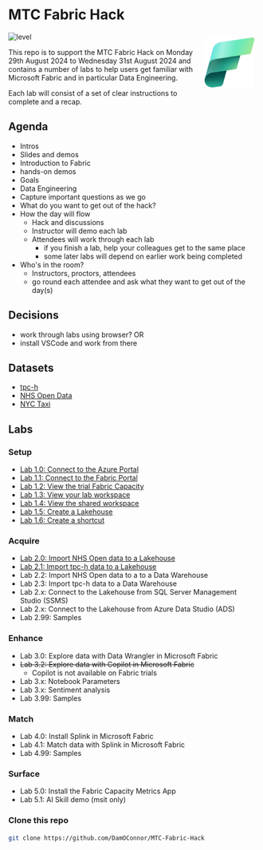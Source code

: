 # MTC Fabric Hack 

<img src="images/Fabric_256.svg" alt="Fabric Image" style="margin: 10px;" width="100" align="right"/>

![level](https://img.shields.io/badge/Microsoft%20Fabric-introductory-green)

This repo is to support the MTC Fabric Hack on Monday 29th August 2024 to Wednesday 31st August 2024 and contains a number of labs to help users get familiar with Microsoft Fabric and in particular Data Engineering.

Each lab will consist of a set of clear instructions to complete and a recap.

## Agenda

- Intros
 - Slides and demos
 - Introduction to Fabric
 - hands-on demos
- Goals
 - Data Engineering
 - Capture important questions as we go
 - What do you want to get out of the hack?
- How the day will flow
  - Hack and discussions
  - Instructor will demo each lab
  - Attendees will work through each lab
    - if you finish a lab, help your colleagues get to the same place
    - some later labs will depend on earlier work being completed
- Who's in the room?
  - Instructors, proctors, attendees
  - go round each attendee and ask what they want to get out of the day(s)

## Decisions
- work through labs using browser?
OR
- install VSCode and work from there

## Datasets
- [tpc-h](datasets/tpch.md)
- [NHS Open Data](datasets/nhsopen.md)
- [NYC Taxi](datasets/nyctaxi.md)


## Labs



### Setup
- [Lab 1.0: Connect to the Azure Portal](labs/lab1/lab1_0.md)
- [Lab 1.1: Connect to the Fabric Portal](labs/lab1/lab1_1.md)
- [Lab 1.2: View the trial Fabric Capacity](labs/lab1/lab1_2.md)
- [Lab 1.3: View your lab workspace](labs/lab1/lab1_3.md)
- [Lab 1.4: View the shared workspace](labs/lab1/lab1_4.md)
- [Lab 1.5: Create a Lakehouse](labs/lab1/lab1_5.md)
- [Lab 1.6: Create a shortcut](labs/lab1/lab1_6.md)

### Acquire
- [Lab 2.0: Import NHS Open data to a Lakehouse](labs/lab2/lab2_0.md)
- [Lab 2.1: Import tpc-h data to a Lakehouse](lab2_0.md)
- Lab 2.2: Import NHS Open data to a to a Data Warehouse
- Lab 2.3: Import tpc-h data to a Data Warehouse
- Lab 2.x: Connect to the Lakehouse from SQL Server Management Studio (SSMS)
- Lab 2.x: Connect to the Lakehouse from Azure Data Studio (ADS)
- Lab 2.99: Samples


### Enhance
- Lab 3.0: Explore data with Data Wrangler in Microsoft Fabric
- ~~Lab 3.2: Explore data with Copilot in Microsoft Fabric~~
  - Copilot is not available on Fabric trials
- Lab 3.x: Notebook Parameters
- Lab 3.x: Sentiment analysis
- Lab 3.99: Samples

### Match
- Lab 4.0: Install Splink in Microsoft Fabric
- Lab 4.1: Match data with Splink in Microsoft Fabric
- Lab 4.99: Samples


### Surface
- Lab 5.0: Install the Fabric Capacity Metrics App
- Lab 5.1: AI Skill demo (msit only)


### Clone this repo
```bash
git clone https://github.com/DamOConnor/MTC-Fabric-Hack
```